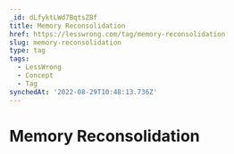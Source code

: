```yaml
---
_id: dLfyktLWd7BqtsZBf
title: Memory Reconsolidation
href: https://lesswrong.com/tag/memory-reconsolidation
slug: memory-reconsolidation
type: tag
tags:
  - LessWrong
  - Concept
  - Tag
synchedAt: '2022-08-29T10:48:13.736Z'
---
```


# Memory Reconsolidation
